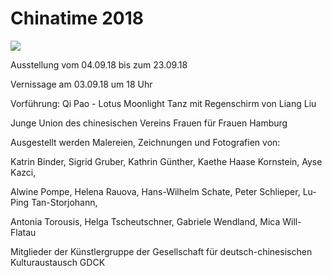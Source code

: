 # Chinatime 2018

![](/img/chinatime18(2).jpg)

Ausstellung vom 04.09.18 bis zum 23.09.18

Vernissage am 03.09.18 um 18 Uhr

Vorführung: Qi Pao - Lotus Moonlight Tanz mit Regenschirm von Liang Liu
			
Junge Union des chinesischen Vereins Frauen für Frauen Hamburg

Ausgestellt werden Malereien, Zeichnungen und Fotografien von:

Katrin Binder, Sigrid Gruber, Kathrin Günther, Kaethe Haase Kornstein, Ayse Kazci, 

Alwine Pompe, Helena Rauova, Hans-Wilhelm Schate, Peter Schlieper, Lu-Ping Tan-Storjohann, 

Antonia Torousis, Helga Tscheutschner, Gabriele Wendland, Mica Will-Flatau

Mitglieder der Künstlergruppe der Gesellschaft für deutsch-chinesischen Kulturaustausch GDCK

